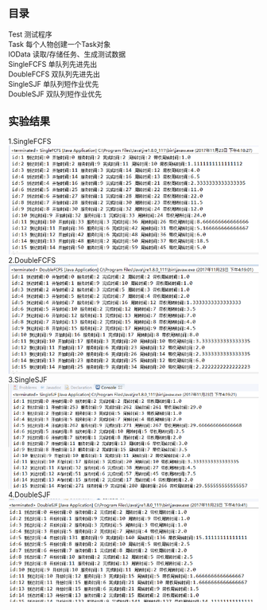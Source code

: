 ## 目录

Test 测试程序  
Task 每个人物创建一个Task对象  
IOData 读取/存储任务、生成测试数据  
SingleFCFS 单队列先进先出  
DoubleFCFS 双队列先进先出  
SingleSJF 单队列短作业优先  
DoubleSJF 双队列短作业优先  

## 实验结果

1.SingleFCFS  
![1](SingleFCFS.png)
2.DoubleFCFS  
![2](DoubleFCFS.png)
3.SingleSJF  
![3](SingleSJF.png)
4.DoubleSJF  
![4](DoubleSJF.png)